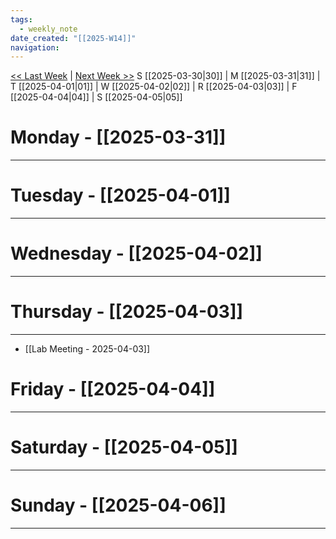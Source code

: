 ```yaml
---
tags:
  - weekly_note
date_created: "[[2025-W14]]"
navigation:
---
```

[<< Last Week](2025-W13) | [Next Week >>](2025-W15) 
S [[2025-03-30|30]] | M [[2025-03-31|31]] | T [[2025-04-01|01]] | W [[2025-04-02|02]] | R [[2025-04-03|03]] | F [[2025-04-04|04]] | S [[2025-04-05|05]]

# Monday - [[2025-03-31]]
---



# Tuesday - [[2025-04-01]]
---



# Wednesday - [[2025-04-02]]
---



# Thursday - [[2025-04-03]]
---
- [[Lab Meeting - 2025-04-03]]

# Friday - [[2025-04-04]]
---




# Saturday - [[2025-04-05]]
---

# Sunday - [[2025-04-06]]
---